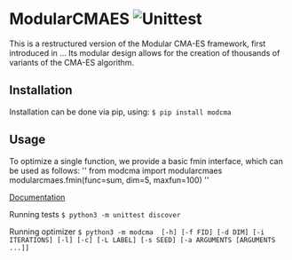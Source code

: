 # ModularCMAES ![Unittest](https://github.com/IOHprofiler/ModularCMAES/workflows/Unittest/badge.svg)

This is a restructured version of the Modular CMA-ES framework, first introduced in ...
Its modular design allows for the creation of thousands of variants of the CMA-ES algorithm.

## Installation
Installation can be done via pip, using:
`$ pip install modcma`

## Usage
To optimize a single function, we provide a basic fmin interface, which can be used as follows:
''
from modcma import modularcmaes
modularcmaes.fmin(func=sum, dim=5, maxfun=100)
''

[Documentation](https://modularcmaes.readthedocs.io/)

Running tests
`$ python3 -m unittest discover`

Running optimizer
`$ python3 -m modcma  [-h] [-f FID] [-d DIM] [-i ITERATIONS] [-l] [-c] [-L LABEL] [-s SEED] [-a ARGUMENTS [ARGUMENTS ...]]`

